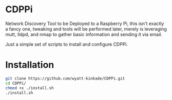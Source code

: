 # CDPPi
Network Discovery Tool to be Deployed to a Raspberry Pi, this isn't exactly a fancy one, tweaking and tools will be performed later, merely is leveraging mutt, lldpd, and nmap to gather basic information and sending it via email.

Just a simple set of scripts to install and configure CDPPi.



# Installation

```bash
git clone https://github.com/wyatt-kinkade/CDPPi.git
cd CDPPi/
chmod +x ./install.sh
./install.sh
```

